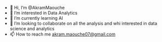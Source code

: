 - 👋 Hi, I’m @AkramMaouche
- 👀 I’m interested in  Data Analytics 
- 🌱 I’m currently learning  AI
- 💞️ I’m looking to collaborate on all the analysis and whi interested in data science and analytics 
- 📫 How to reach me akram.maouche07@gmail.com 

<!---
AkramMaouche/AkramMaouche is a ✨ special ✨ repository because its `README.md` (this file) appears on your GitHub profile.
You can click the Preview link to take a look at your changes.
--->
